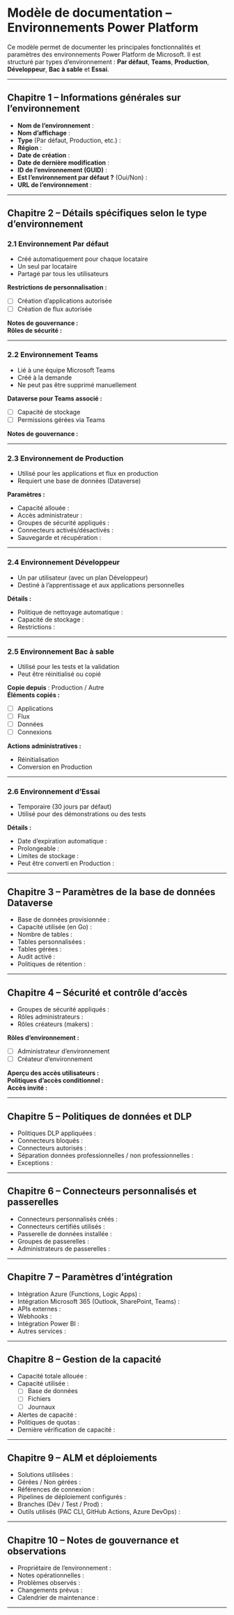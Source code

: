 # Modèle de documentation – Environnements Power Platform

Ce modèle permet de documenter les principales fonctionnalités et paramètres des environnements Power Platform de Microsoft. Il est structuré par types d’environnement : **Par défaut**, **Teams**, **Production**, **Développeur**, **Bac à sable** et **Essai**.

---

## Chapitre 1 – Informations générales sur l’environnement

- **Nom de l’environnement** :  
- **Nom d’affichage** :  
- **Type** (Par défaut, Production, etc.) :  
- **Région** :  
- **Date de création** :  
- **Date de dernière modification** :  
- **ID de l’environnement (GUID)** :  
- **Est l’environnement par défaut ?** (Oui/Non) :  
- **URL de l’environnement** :  

---

## Chapitre 2 – Détails spécifiques selon le type d’environnement

### 2.1 Environnement Par défaut
- Créé automatiquement pour chaque locataire  
- Un seul par locataire  
- Partagé par tous les utilisateurs  

**Restrictions de personnalisation :**
- [ ] Création d’applications autorisée  
- [ ] Création de flux autorisée  

**Notes de gouvernance :**  
**Rôles de sécurité :**  

---

### 2.2 Environnement Teams
- Lié à une équipe Microsoft Teams  
- Créé à la demande  
- Ne peut pas être supprimé manuellement  

**Dataverse pour Teams associé :**
- [ ] Capacité de stockage  
- [ ] Permissions gérées via Teams  

**Notes de gouvernance :**  

---

### 2.3 Environnement de Production
- Utilisé pour les applications et flux en production  
- Requiert une base de données (Dataverse)  

**Paramètres :**
- Capacité allouée :  
- Accès administrateur :  
- Groupes de sécurité appliqués :  
- Connecteurs activés/désactivés :  
- Sauvegarde et récupération :  

---

### 2.4 Environnement Développeur
- Un par utilisateur (avec un plan Développeur)  
- Destiné à l’apprentissage et aux applications personnelles  

**Détails :**
- Politique de nettoyage automatique :  
- Capacité de stockage :  
- Restrictions :  

---

### 2.5 Environnement Bac à sable
- Utilisé pour les tests et la validation  
- Peut être réinitialisé ou copié  

**Copie depuis** : Production / Autre  
**Éléments copiés :**
- [ ] Applications  
- [ ] Flux  
- [ ] Données  
- [ ] Connexions  

**Actions administratives :**
- Réinitialisation  
- Conversion en Production  

---

### 2.6 Environnement d’Essai
- Temporaire (30 jours par défaut)  
- Utilisé pour des démonstrations ou des tests  

**Détails :**
- Date d’expiration automatique :  
- Prolongeable :  
- Limites de stockage :  
- Peut être converti en Production :  

---

## Chapitre 3 – Paramètres de la base de données Dataverse

- Base de données provisionnée :  
- Capacité utilisée (en Go) :  
- Nombre de tables :  
- Tables personnalisées :  
- Tables gérées :  
- Audit activé :  
- Politiques de rétention :  

---

## Chapitre 4 – Sécurité et contrôle d’accès

- Groupes de sécurité appliqués :  
- Rôles administrateurs :  
- Rôles créateurs (makers) :  

**Rôles d’environnement :**
- [ ] Administrateur d’environnement  
- [ ] Créateur d’environnement  

**Aperçu des accès utilisateurs :**  
**Politiques d’accès conditionnel :**  
**Accès invité :**  

---

## Chapitre 5 – Politiques de données et DLP

- Politiques DLP appliquées :  
- Connecteurs bloqués :  
- Connecteurs autorisés :  
- Séparation données professionnelles / non professionnelles :  
- Exceptions :  

---

## Chapitre 6 – Connecteurs personnalisés et passerelles

- Connecteurs personnalisés créés :  
- Connecteurs certifiés utilisés :  
- Passerelle de données installée :  
- Groupes de passerelles :  
- Administrateurs de passerelles :  

---

## Chapitre 7 – Paramètres d’intégration

- Intégration Azure (Functions, Logic Apps) :  
- Intégration Microsoft 365 (Outlook, SharePoint, Teams) :  
- APIs externes :  
- Webhooks :  
- Intégration Power BI :  
- Autres services :  

---

## Chapitre 8 – Gestion de la capacité

- Capacité totale allouée :  
- Capacité utilisée :  
  - [ ] Base de données  
  - [ ] Fichiers  
  - [ ] Journaux  
- Alertes de capacité :  
- Politiques de quotas :  
- Dernière vérification de capacité :  

---

## Chapitre 9 – ALM et déploiements

- Solutions utilisées :  
- Gérées / Non gérées :  
- Références de connexion :  
- Pipelines de déploiement configurés :  
- Branches (Dév / Test / Prod) :  
- Outils utilisés (PAC CLI, GitHub Actions, Azure DevOps) :  

---

## Chapitre 10 – Notes de gouvernance et observations

- Propriétaire de l’environnement :  
- Notes opérationnelles :  
- Problèmes observés :  
- Changements prévus :  
- Calendrier de maintenance :  

---
